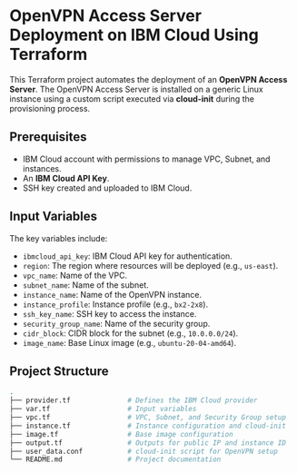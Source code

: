 
# OpenVPN Access Server Deployment on IBM Cloud Using Terraform

This Terraform project automates the deployment of an **OpenVPN Access Server**. The OpenVPN Access Server is installed on a generic Linux instance using a custom script executed via **cloud-init** during the provisioning process.

## Prerequisites

- IBM Cloud account with permissions to manage VPC, Subnet, and instances.
- An **IBM Cloud API Key**.
- SSH key created and uploaded to IBM Cloud.

## Input Variables

The key variables include:

- `ibmcloud_api_key`: IBM Cloud API key for authentication.
- `region`: The region where resources will be deployed (e.g., `us-east`).
- `vpc_name`: Name of the VPC.
- `subnet_name`: Name of the subnet.
- `instance_name`: Name of the OpenVPN instance.
- `instance_profile`: Instance profile (e.g., `bx2-2x8`).
- `ssh_key_name`: SSH key to access the instance.
- `security_group_name`: Name of the security group.
- `cidr_block`: CIDR block for the subnet (e.g., `10.0.0.0/24`).
- `image_name`: Base Linux image (e.g., `ubuntu-20-04-amd64`).

## Project Structure

```bash
.
├── provider.tf              # Defines the IBM Cloud provider
├── var.tf                   # Input variables
├── vpc.tf                   # VPC, Subnet, and Security Group setup
├── instance.tf              # Instance configuration and cloud-init
├── image.tf                 # Base image configuration
├── output.tf                # Outputs for public IP and instance ID
├── user_data.conf           # cloud-init script for OpenVPN setup
└── README.md                # Project documentation
```
